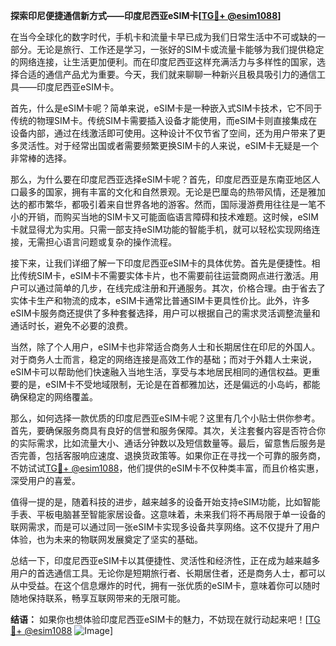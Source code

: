 **探索印尼便捷通信新方式——印度尼西亚eSIM卡[[TG💪+ @esim1088](https://t.me/s/esim1088)]**

在当今全球化的数字时代，手机卡和流量卡早已成为我们日常生活中不可或缺的一部分。无论是旅行、工作还是学习，一张好的SIM卡或流量卡能够为我们提供稳定的网络连接，让生活更加便利。而在印度尼西亚这样充满活力与多样性的国家，选择合适的通信产品尤为重要。今天，我们就来聊聊一种新兴且极具吸引力的通信工具——印度尼西亚eSIM卡。

首先，什么是eSIM卡呢？简单来说，eSIM卡是一种嵌入式SIM卡技术，它不同于传统的物理SIM卡。传统SIM卡需要插入设备才能使用，而eSIM卡则直接集成在设备内部，通过在线激活即可使用。这种设计不仅节省了空间，还为用户带来了更多灵活性。对于经常出国或者需要频繁更换SIM卡的人来说，eSIM卡无疑是一个非常棒的选择。

那么，为什么要在印度尼西亚选择eSIM卡呢？首先，印度尼西亚是东南亚地区人口最多的国家，拥有丰富的文化和自然景观。无论是巴厘岛的热带风情，还是雅加达的都市繁华，都吸引着来自世界各地的游客。然而，国际漫游费用往往是一笔不小的开销，而购买当地的SIM卡又可能面临语言障碍和技术难题。这时候，eSIM卡就显得尤为实用。只需一部支持eSIM功能的智能手机，就可以轻松实现网络连接，无需担心语言问题或复杂的操作流程。

接下来，让我们详细了解一下印度尼西亚eSIM卡的具体优势。首先是便捷性。相比传统SIM卡，eSIM卡不需要实体卡片，也不需要前往运营商网点进行激活。用户可以通过简单的几步，在线完成注册和开通服务。其次，价格合理。由于省去了实体卡生产和物流的成本，eSIM卡通常比普通SIM卡更具性价比。此外，许多eSIM卡服务商还提供了多种套餐选择，用户可以根据自己的需求灵活调整流量和通话时长，避免不必要的浪费。

当然，除了个人用户，eSIM卡也非常适合商务人士和长期居住在印尼的外国人。对于商务人士而言，稳定的网络连接是高效工作的基础；而对于外籍人士来说，eSIM卡可以帮助他们快速融入当地生活，享受与本地居民相同的通信权益。更重要的是，eSIM卡不受地域限制，无论是在首都雅加达，还是偏远的小岛屿，都能确保稳定的网络覆盖。

那么，如何选择一款优质的印度尼西亚eSIM卡呢？这里有几个小贴士供你参考。首先，要确保服务商具有良好的信誉和服务保障。其次，关注套餐内容是否符合你的实际需求，比如流量大小、通话分钟数以及短信数量等。最后，留意售后服务是否完善，包括客服响应速度、退换货政策等。如果你正在寻找一个可靠的服务商，不妨试试[TG💪+ @esim1088](https://t.me/s/esim1088)，他们提供的eSIM卡不仅种类丰富，而且价格实惠，深受用户的喜爱。

值得一提的是，随着科技的进步，越来越多的设备开始支持eSIM功能，比如智能手表、平板电脑甚至智能家居设备。这意味着，未来我们将不再局限于单一设备的联网需求，而是可以通过同一张eSIM卡实现多设备共享网络。这不仅提升了用户体验，也为未来的物联网发展奠定了坚实的基础。

总结一下，印度尼西亚eSIM卡以其便捷性、灵活性和经济性，正在成为越来越多用户的首选通信工具。无论你是短期旅行者、长期居住者，还是商务人士，都可以从中受益。在这个信息爆炸的时代，拥有一张优质的eSIM卡，意味着你可以随时随地保持联系，畅享互联网带来的无限可能。

**结语：** 如果你也想体验印度尼西亚eSIM卡的魅力，不妨现在就行动起来吧！[[TG💪+ @esim1088](https://t.me/s/esim1088) ![Image](https://i.postimg.cc/4NQfJmqS/Snipaste-2025-05-13-00-14-12.png)]